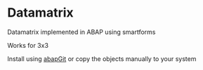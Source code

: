 Datamatrix
==========

Datamatrix implemented in ABAP using smartforms

Works for 3x3

Install using [abapGit](https://github.com/larshp/abapGit) or copy the objects manually to your system
